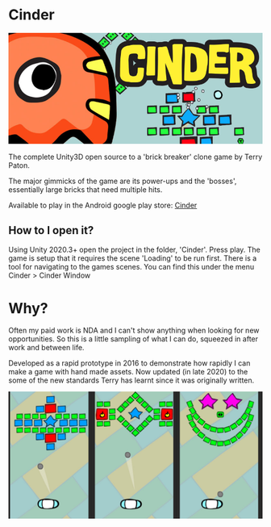 # Cinder
<p align="center"> 
    <img src="./res/CinderHeader.jpg">
</p>
The complete Unity3D open source to a 'brick breaker' clone game by Terry Paton.

The major gimmicks of the game are its power-ups and the 'bosses', essentially large bricks that need multiple hits.

Available to play in the Android google play store: <a href="https://play.google.com/store/apps/details?id=com.terrypaton.cinder"> Cinder </a>

## How to I open it?
Using Unity 2020.3+ open the project in the folder, 'Cinder'. Press play. The game is setup that it requires the scene 'Loading' to be run first. There is a tool for navigating to the games scenes. You can find this under the menu Cinder > Cinder Window

# Why?
Often my paid work is NDA and I can't show anything when looking for new opportunities. So this is a little sampling of what I can do, squeezed in after work and between life.

Developed as a rapid prototype in 2016 to demonstrate how rapidly I can make a game with hand made assets. Now updated (in late 2020) to the some of the new standards Terry has learnt since it was originally written.


<p align="center"> 
    <img src="./res/CinderSocial.jpg">
</p>